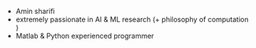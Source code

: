 - Amin sharifi
- extremely passionate in AI & ML research (+ philosophy of computation )
- Matlab & Python experienced programmer
